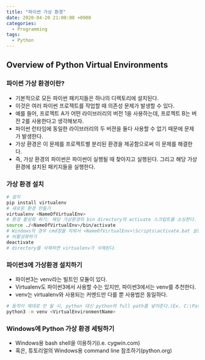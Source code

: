 ```yaml
---
title: "파이썬 가상 환경"
date: 2020-04-20 21:00:00 +0900
categories:
  - Programming
tags:
  - Python
---
```


## Overview of Python Virtual Environments

### 파이썬 가상 환경이란?

- 기본적으로 모든 파이썬 패키지들은 하나의 디렉토리에 설치된다.
- 이것은 여러 파이썬 프로젝트를 작업할 때 의존성 문제가 발생할 수 있다.
- 예를 들어, 프로젝트 A가 어떤 라이브러리의 버전 1을 사용하는데, 프로젝트 B는 버전 2를 사용한다고 생각해보자.
- 파이썬 런타임에 동일한 라이브러리의 두 버젼을 둘다 사용할 수 없기 때문에 문제가 발생한다.
- 가상 환경은 이 문제를 프로젝트별 분리된 환경을 제공함으로써 이 문제를 해결한다.
- 즉, 가상 환경의 파이썬은 파이썬이 실행될 때 찾아지고 실행된다. 그리고 해당 가상 환경에 설치된 패키지들을 실행한다.

### 가상 환경 설치

```bash
# 설치
pip install virtualenv
# 새로운 환경 만들기
virtualenv <NameOfVirtualEnv>
# 환경 활성화 하기: 해당 가상환경의 bin directory의 activate 스크립트를 소싱한다.
source ./<NameOfVirtualEnv>/bin/activate
# Windows의 경우 cmd창을 띄워서 <NameOfVirtualEnv>\Scripts\activate.bat 실행하면 된다.
# 비활성화하기
deactivate
# directory를 삭제하면 virtualenv가 삭제된다.
```

### 파이썬3에 가상환경 설치하기

- 파이썬3는 venv라는 빌트인 모듈이 있다.
- Virtualenv도 파이썬3에서 사용할 수는 있지만, 파이썬3에서는 venv를 추천한다.
- venv는 virtualenv와 사용되는 커멘드만 다를 뿐 사용법은 동일하다.

```bash
# 동작이 제대로 안 될 시, python 대신 python의 full path를 넣어준다.(Ex. C:\Path\to\python.exe -m venv my_env)
python3 -m venv <VirtualEnvironmentName>
```

### Windows에 Python 가상 환경 세팅하기

- Windows용 bash shell을 이용하기(i.e. cygwin.com)
- 혹은, 튜토리얼의 Windows용 command line 참조하기(python.org)
